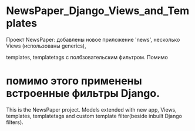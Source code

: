 # NewsPaper_Django_Views_and_Templates 

 Проект NewsPaper: добавлены новое приложение 'news', несколько Views (использованы generics),
 
 templates, templatetags с полбзовательским фильтром. Помимо
 
 помимо этого применены встроенные фильтры Django.
 ===============================================================
 This is the NewsPaper project.
 Models extended with new app, Views, templates, templatetags and custom template filter(beside inbuilt Django filters).
